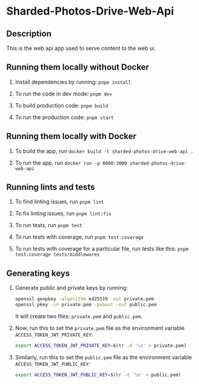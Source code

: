 # Sharded-Photos-Drive-Web-Api

## Description

This is the web api app used to serve content to the web ui.

## Running them locally without Docker

1. Install dependencies by running: `pnpm install`

2. To run the code in dev mode: `pnpm dev`

3. To build production code: `pnpm build`

4. To run the production code: `pnpm start`

## Running them locally with Docker

1. To build the app, run `docker build -t sharded-photos-drive-web-api .`

2. To run the app, run `docker run -p 8080:3000 sharded-photos-drive-web-api`

## Running lints and tests

1. To find linting issues, run `pnpm lint`

2. To fix linting issues, run `pnpm lint:fix`

3. To run tests, run `pnpm test`

4. To run tests with coverage, run `pnpm test:coverage`

5. To run tests with coverage for a particular file, run tests like this: `pnpm test:coverage tests/middlewares`

## Generating keys

1. Generate public and private keys by running:

    ```bash
    openssl genpkey -algorithm ed25519 -out private.pem
    openssl pkey -in private.pem -pubout -out public.pem
    ```

    It will create two files: `private.pem` and `public.pem`.

2. Now, run this to set the `private.pem` file as the environment variable `ACCESS_TOKEN_JWT_PRIVATE_KEY`:

    ```bash
    export ACCESS_TOKEN_JWT_PRIVATE_KEY=$(tr -d '\n' < private.pem)
    ```

3. Similarly, run this to set the `public.pem` file as the environment variable `ACCESS_TOKEN_JWT_PUBLIC_KEY`:

    ```bash
    export ACCESS_TOKEN_JWT_PUBLIC_KEY=$(tr -d '\n' < public.pem)
    ```
